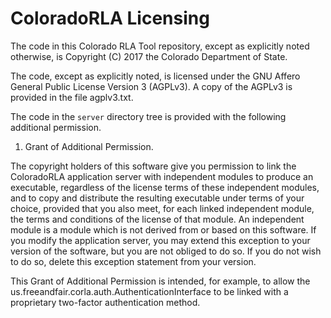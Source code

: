 # ColoradoRLA Licensing

The code in this Colorado RLA Tool repository, except as explicitly noted
otherwise, is Copyright (C) 2017 the Colorado Department of State.

The code, except as explicitly noted, is licensed under the GNU Affero General
Public License Version 3 (AGPLv3). A copy of the AGPLv3 is provided in the
file agplv3.txt.

The code in the `server` directory tree is provided with the following additional
permission.

1. Grant of Additional Permission.

The copyright holders of this software give you permission to link the
ColoradoRLA application server with independent modules to produce an
executable, regardless of the license terms of these independent modules, and
to copy and distribute the resulting executable under terms of your choice,
provided that you also meet, for each linked independent module, the terms and
conditions of the license of that module. An independent module is a module
which is not derived from or based on this software. If you modify the
application server, you may extend this exception to your version of the
software, but you are not obliged to do so. If you do not wish to do so, delete
this exception statement from your version.

This Grant of Additional Permission is intended, for example, to allow the
us.freeandfair.corla.auth.AuthenticationInterface to be linked with a
proprietary two-factor authentication method.
